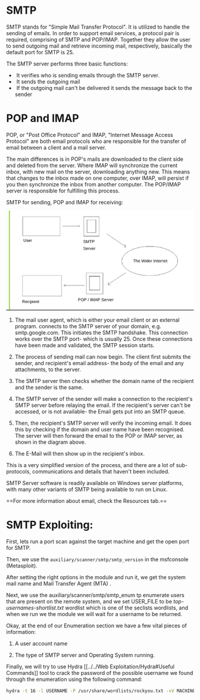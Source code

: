 # SMTP

SMTP stands for "Simple Mail Transfer Protocol". It is utilized to handle the sending of emails. In order to support email services, a protocol pair is required, comprising of SMTP and POP/IMAP. Together they allow the user to send outgoing mail and retrieve incoming mail, respectively, basically the default port for SMTP is 25.

The SMTP server performs three basic functions:

-  It verifies who is sending emails through the SMTP server.
-  It sends the outgoing mail
-  If the outgoing mail can't be delivered it sends the message back to the sender

# POP and IMAP

POP, or "Post Office Protocol" and IMAP, "Internet Message Access Protocol" are both email protocols who are responsible for the transfer of email between a client and a mail server.

The main differences is in POP's mails are downloaded to the client side and deleted from the server. Where IMAP will synchronize the current inbox, with new mail on the server, downloading anything new. This means that changes to the inbox made on one computer, over IMAP, will persist if you then synchronize the inbox from another computer. The POP/IMAP server is responsible for fulfilling this process.

SMTP for sending, POP and IMAP for receiving: 

![](../../Attachments/Pasted%20image%2020231105003138.png)

1. The mail user agent, which is either your email client or an external program. connects to the SMTP server of your domain, e.g. smtp.google.com. This initiates the SMTP handshake. This connection works over the SMTP port- which is usually 25. Once these connections have been made and validated, the SMTP session starts.  

2. The process of sending mail can now begin. The client first submits the sender, and recipient's email address- the body of the email and any attachments, to the server.  

3. The SMTP server then checks whether the domain name of the recipient and the sender is the same.

4. The SMTP server of the sender will make a connection to the recipient's SMTP server before relaying the email. If the recipient's server can't be accessed, or is not available- the Email gets put into an SMTP queue.  

5. Then, the recipient's SMTP server will verify the incoming email. It does this by checking if the domain and user name have been recognised. The server will then forward the email to the POP or IMAP server, as shown in the diagram above.  

6. The E-Mail will then show up in the recipient's inbox.

This is a very simplified version of the process, and there are a lot of sub-protocols, communications and details that haven't been included.

SMTP Server software is readily available on Windows server platforms, with many other variants of SMTP being available to run on Linux.

==For more information about email, check the Resources tab.==
# SMTP Exploiting:
  
First, lets run a port scan against the target machine and get the open port for SMTP.

Then, we use the `auxiliary/scanner/smtp/smtp_version` in the msfconsole (Metasploit).

After setting the right options in the module and run it, we get the system mail name and Mail Transfer Agent (MTA) .

Next, we use the auxiliary/scanner/smtp/smtp_enum tp enumerate users that are present on the remote system, and we set USER_FILE to be _top-usernames-shortlist.txt_ wordlist which is one of the seclists wordlists, and when we run we the module we will wait for a username to be returned.

Okay, at the end of our Enumeration section we have a few vital pieces of information:

1. A user account name  

2. The type of SMTP server and Operating System running.

Finally, we will try to use Hydra [[../../Web Exploitation/Hydra#Useful Commands]] tool to crack the password of the possible username we found through the enumeration using the following command:

```bash
hydra -t 16 -l USERNAME -P /usr/share/wordlists/rockyou.txt -vV MACHINE_IP ssh
```